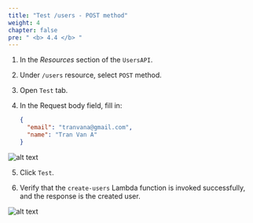 ```yaml
---
title: "Test /users - POST method"
weight: 4
chapter: false
pre: " <b> 4.4 </b> "
---
```


1. In the _Resources_ section of the `UsersAPI`.
2. Under `/users` resource, select `POST` method.
3. Open `Test` tab.
4. In the Request body field, fill in:

   ```json
   {
     "email": "tranvana@gmail.com",
     "name": "Tran Van A"
   }
   ```

![alt text](/images/workshop-2/API-Gateway--users-POST-method--test-request.jpg)

5. Click `Test`.

6. Verify that the `create-users` Lambda function is invoked successfully, and the response is the created user.

![alt text](/images/workshop-2/API-Gateway--users-POST-method--test-results.jpg)
